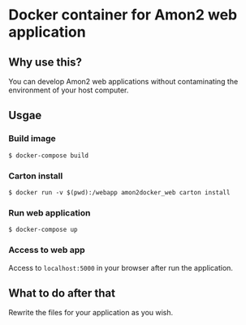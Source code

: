 # Docker container for Amon2 web application

## Why use this?

You can develop Amon2 web applications without contaminating the environment of your host computer.

## Usgae

### Build image

```
$ docker-compose build
```

### Carton install

```
$ docker run -v $(pwd):/webapp amon2docker_web carton install
```

### Run web application

```
$ docker-compose up
```

### Access to web app

Access to `localhost:5000` in your browser after run the application.

## What to do after that

Rewrite the files for your application as you wish.
